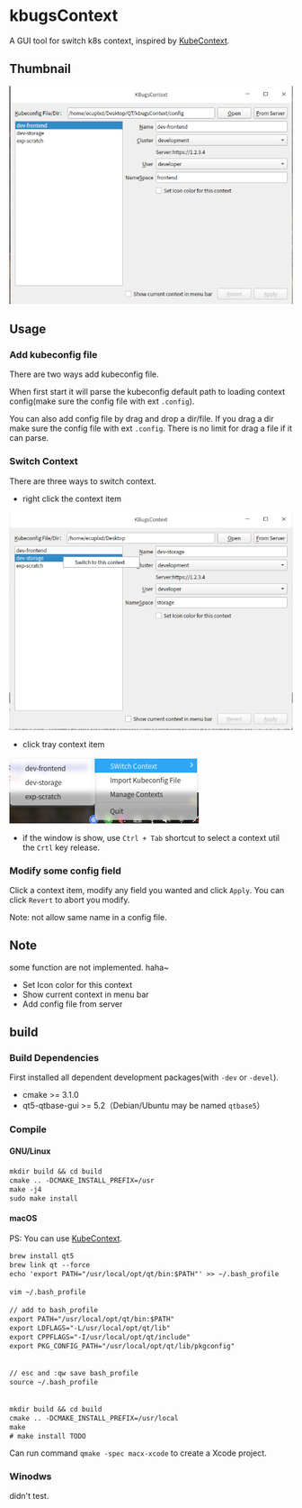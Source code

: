 # kbugsContext

A GUI tool for switch k8s context, inspired by [KubeContext](https://github.com/turkenh/KubeContext).

## Thumbnail

![Preview](./img/1.png)

## Usage

### Add kubeconfig file
There are two ways add kubeconfig file.

When first start it will parse the kubeconfig default path to loading context config(make sure the config file with ext `.config`).

You can also add config file by drag and drop a dir/file. If you drag a dir make sure the config file with ext `.config`. There is no limit for drag a file if it can parse.

### Switch Context
There are three ways to switch context.

- right click the context item

![right click](./img/switch_by_right_click.png)

- click tray context item

![click tray](./img/switch_by_tray.png)

- if the window is show, use `Ctrl + Tab` shortcut to select a context util the `Crtl` key release.

### Modify some config field
Click a context item, modify any field you wanted and click `Apply`. You can click `Revert` to abort you modify.

Note: not allow same name in a config file.

## Note
some function are not implemented. haha~
- Set Icon color for this context
- Show current context in menu bar
- Add config file from server


## build

### Build Dependencies

First installed all dependent development packages(with `-dev` or `-devel`).

- cmake >= 3.1.0
- qt5-qtbase-gui >= 5.2（Debian/Ubuntu may be named `qtbase5`）


### Compile

#### GNU/Linux

```shell
mkdir build && cd build
cmake .. -DCMAKE_INSTALL_PREFIX=/usr
make -j4
sudo make install
```

#### macOS

PS: You can use [KubeContext](https://github.com/turkenh/KubeContext).

```shell
brew install qt5
brew link qt --force
echo 'export PATH="/usr/local/opt/qt/bin:$PATH"' >> ~/.bash_profile

vim ~/.bash_profile

// add to bash_profile
export PATH="/usr/local/opt/qt/bin:$PATH"
export LDFLAGS="-L/usr/local/opt/qt/lib"
export CPPFLAGS="-I/usr/local/opt/qt/include"
export PKG_CONFIG_PATH="/usr/local/opt/qt/lib/pkgconfig"


// esc and :qw save bash_profile
source ~/.bash_profile


mkdir build && cd build
cmake .. -DCMAKE_INSTALL_PREFIX=/usr/local
make
# make install TODO
```

Can run command `qmake -spec macx-xcode` to create a Xcode project.

### Winodws

didn't test.
